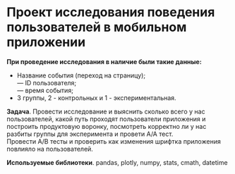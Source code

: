 # Проект исследования поведения пользователей в мобильном приложении  

**При проведение исследования в наличие были такие данные:**  

- Название события (переход на страницу);  
— ID пользователя;  
— время события;  
- 3 группы, 2 - контрольных и 1 - экспериментальная. 

**Задача**. 
Провести исследование и выяснить сколько всего у нас пользователей, какой путь проходят пользователи приложения и построить продуктовую воронку, посмотреть корректно ли у нас разбиты группы для эксперимента и провети А/А тест.  
Провести А/В тесты и проверить как изменения шрифтка приложения повлияло на пользователей.  

**Используемые библиотеки**. 
pandas, plotly, numpy, stats, cmath, datetime
